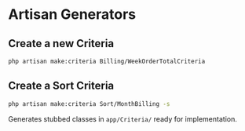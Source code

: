 # Artisan Generators

## Create a new Criteria

```bash
php artisan make:criteria Billing/WeekOrderTotalCriteria
```

## Create a Sort Criteria

```bash
php artisan make:criteria Sort/MonthBilling -s
```

Generates stubbed classes in `app/Criteria/` ready for implementation.

